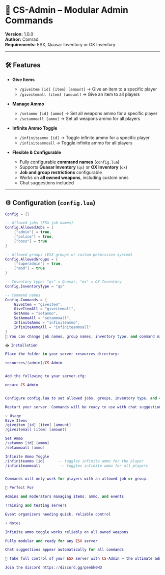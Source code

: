 # 🌟 CS-Admin – Modular  Admin Commands

**Version:** 1.0.0  
**Author:** Comrad  
**Requirements:** ESX, Quasar Inventory or OX Inventory  

---

## 🛠️ Features

- **Give Items**  
  - `/giveitem [id] [item] [amount]` → Give an item to a specific player  
  - `/giveitemall [item] [amount]` → Give an item to all players  

- **Manage Ammo**  
  - `/setammo [id] [ammo]` → Set all weapons ammo for a specific player  
  - `/setammoall [ammo]` → Set all weapons ammo for all players  

- **Infinite Ammo Toggle**  
  - `/infiniteammo [id]` → Toggle infinite ammo for a specific player  
  - `/infiniteammoall` → Toggle infinite ammo for all players  

- **Flexible & Configurable**  
  - Fully configurable **command names** (`config.lua`)  
  - Supports **Quasar Inventory** (`qs`) or **OX Inventory** (`ox`)  
  - **Job and group restrictions** configurable  
  - Works on **all owned weapons**, including custom ones  
  - Chat suggestions included  

---

## ⚙️ Configuration (`config.lua`)

```lua
Config = {}

-- Allowed jobs (ESX job names)
Config.AllowedJobs = {
    ["admin"] = true,
    ["police"] = true,
    ["boss"] = true
}

-- Allowed groups (ESX groups or custom permission system)
Config.AllowedGroups = {
    ["superadmin"] = true,
    ["mod"] = true
}

-- Inventory type: "qs" = Quasar, "ox" = OX Inventory
Config.InventoryType = "qs"

-- Command names
Config.Commands = {
    GiveItem = "giveitem",
    GiveItemAll = "giveitemall",
    SetAmmo = "setammo",
    SetAmmoAll = "setammoall",
    InfiniteAmmo = "infiniteammo",
    InfiniteAmmoAll = "infiniteammoall"
}
🔧 You can change job names, group names, inventory type, and command names to match your server’s setup.

📥 Installation

Place the folder in your server resources directory:

resources/[admin]/CS-Admin


Add the following to your server.cfg:

ensure CS-Admin


Configure config.lua to set allowed jobs, groups, inventory type, and command names.

Restart your server. Commands will be ready to use with chat suggestions automatically.

💡 Usage
Give Items
/giveitem [id] [item] [amount]
/giveitemall [item] [amount]

Set Ammo
/setammo [id] [ammo]
/setammoall [ammo]

Infinite Ammo Toggle
/infiniteammo [id]      -- toggles infinite ammo for the player
/infiniteammoall         -- toggles infinite ammo for all players


Commands will only work for players with an allowed job or group.

🎯 Perfect For

Admins and moderators managing items, ammo, and events

Training and testing servers

Event organizers needing quick, reliable control

⚡ Notes

Infinite ammo toggle works reliably on all owned weapons

Fully modular and ready for any ESX server

Chat suggestions appear automatically for all commands

🚀 Take full control of your ESX server with CS-Admin – the ultimate admin toolkit!

Join the discord https://discord.gg/peebheH3
